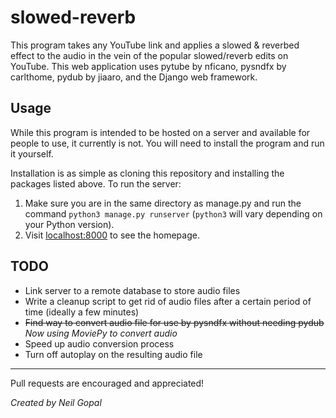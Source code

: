 # slowed-reverb
This program takes any YouTube link and applies a slowed & reverbed effect to the audio in the vein of the popular slowed/reverb edits on YouTube. This web application uses pytube by nficano, pysndfx by carlthome, pydub by jiaaro, and the Django web framework.

## Usage
While this program is intended to be hosted on a server and available for people to use, it currently is not. You will need to install the program and run it yourself.

Installation is as simple as cloning this repository and installing the packages listed above. 
To run the server:
1. Make sure you are in the same directory as manage.py and run the command `python3 manage.py runserver` (`python3` will vary depending on your Python version).
2. Visit [localhost:8000](localhost:8000) to see the homepage.

## TODO
- Link server to a remote database to store audio files
- Write a cleanup script to get rid of audio files after a certain period of time (ideally a few minutes)
- ~~Find way to convert audio file for use by pysndfx without needing pydub~~ *Now using MoviePy to convert audio*
- Speed up audio conversion process
- Turn off autoplay on the resulting audio file

---
Pull requests are encouraged and appreciated!

*Created by Neil Gopal*